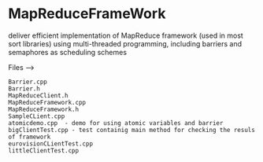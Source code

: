 # MapReduceFrameWork
deliver efficient implementation of MapReduce framework (used in most sort libraries) 
using multi-threaded programming, including barriers and semaphores as scheduling schemes

Files -->

 	Barrier.cpp 	
	Barrier.h 	
	MapReduceClient.h 	
	MapReduceFramework.cpp 	
	MapReduceFramework.h 	
	SampleCLient.cpp 	
	atomicdemo.cpp 	- demo for using atomic variables and barrier
	bigClientTest.cpp - test containig main method for checking the resuls of framework
	eurovisionCLientTest.cpp 
	littleClientTest.cpp
